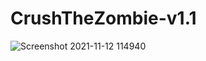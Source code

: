 # CrushTheZombie-v1.1

![Screenshot 2021-11-12 114940](https://user-images.githubusercontent.com/82047275/141419807-c5b13df1-1675-4704-a974-fb3942e30a53.png)
